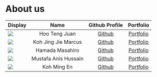 # About us

Display |     Name      | Github Profile | Portfolio 
--------|:-------------:|:--------------:|:---------:
![](https://via.placeholder.com/100.png?text=Photo) | Hoo Teng Juan       | [Github](https://github.com/) | [Portfolio](docs/team/johndoe.md)
![](https://via.placeholder.com/100.png?text=Photo) | Koh Jing Jie Marcus | [Github](https://github.com/) | [Portfolio](docs/team/johndoe.md)
![](https://via.placeholder.com/100.png?text=Photo) | Hamada Masahiro     | [Github](https://github.com/) | [Portfolio](docs/team/johndoe.md)
![](https://via.placeholder.com/100.png?text=Photo) | Mustafa Anis Hussain| [Github](https://github.com/) | [Portfolio](docs/team/johndoe.md)
![](https://via.placeholder.com/100.png?text=Photo) | Koh Ming En | [Github](https://github.com/MingEn82) | [Portfolio](docs/team/johndoe.md)
